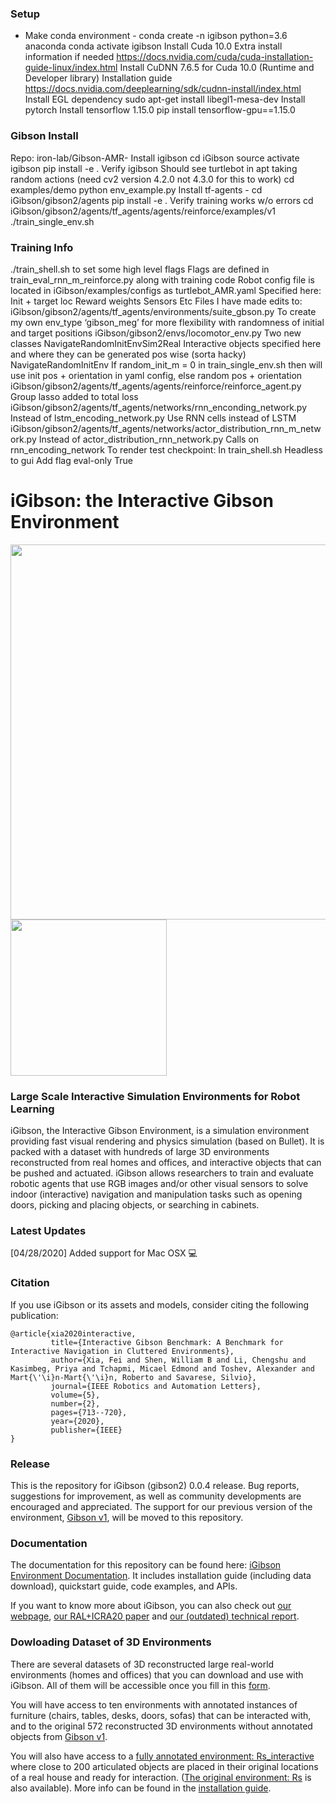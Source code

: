 ### Setup
- Make conda environment
         - conda create -n igibson python=3.6 anaconda
conda activate igibson
Install Cuda 10.0
Extra install information if needed
https://docs.nvidia.com/cuda/cuda-installation-guide-linux/index.html
Install CuDNN 7.6.5 for Cuda 10.0 (Runtime and Developer library)
Installation guide
https://docs.nvidia.com/deeplearning/sdk/cudnn-install/index.html
Install EGL dependency
sudo apt-get install libegl1-mesa-dev
Install pytorch
Install tensorflow 1.15.0
pip install tensorflow-gpu==1.15.0

### Gibson Install
Repo: iron-lab/Gibson-AMR-
Install igibson
cd iGibson
source activate igibson
pip install -e .
Verify igibson
Should see turtlebot in apt taking random actions (need cv2 version 4.2.0 not 4.3.0 for this to work)
cd examples/demo
python env_example.py
Install tf-agents - 
cd iGibson/gibson2/agents
pip install -e .
Verify training works w/o errors
cd iGibson/gibson2/agents/tf_agents/agents/reinforce/examples/v1
./train_single_env.sh

### Training Info
./train_shell.sh to set some high level flags
Flags are defined in train_eval_rnn_m_reinforce.py along with training code
Robot config file is located in iGibson/examples/configs as turtlebot_AMR.yaml
Specified here:
Init + target loc
Reward weights
Sensors
Etc
Files I have made edits to:
iGibson/gibson2/agents/tf_agents/environments/suite_gbson.py
To create my own env_type ‘gibson_meg’ for more flexibility with randomness of initial and target positions
iGibson/gibson2/envs/locomotor_env.py
Two new classes 
NavigateRandomInitEnvSim2Real
Interactive objects specified here and where they can be generated pos wise (sorta hacky)
NavigateRandomInitEnv
If random_init_m = 0 in train_single_env.sh then will use init pos + orientation in yaml config, else random pos + orientation
iGibson/gibson2/agents/tf_agents/agents/reinforce/reinforce_agent.py
Group lasso added to total loss
iGibson/gibson2/agents/tf_agents/networks/rnn_enconding_network.py 
Instead of lstm_encoding_network.py
Use RNN cells instead of LSTM
iGibson/gibson2/agents/tf_agents/networks/actor_distribution_rnn_m_network.py
Instead of actor_distribution_rnn_network.py
Calls on rnn_encoding_network
To render test checkpoint:
In train_shell.sh
Headless to gui
Add flag eval-only True


#  iGibson: the Interactive Gibson Environment

<img src="./docs/images/igibsonlogo.png" width="600"> <img src="./docs/images/igibson.gif" width="250"> 

### Large Scale Interactive Simulation Environments for Robot Learning

iGibson, the Interactive Gibson Environment, is a simulation environment providing fast visual rendering and physics simulation (based on Bullet). It is packed with a dataset with hundreds of large 3D environments reconstructed from real homes and offices, and interactive objects that can be pushed and actuated. iGibson allows researchers to train and evaluate robotic agents that use RGB images and/or other visual sensors to solve indoor (interactive) navigation and manipulation tasks such as opening doors, picking and placing objects, or searching in cabinets.

### Latest Updates
[04/28/2020] Added support for Mac OSX :computer:

### Citation
If you use iGibson or its assets and models, consider citing the following publication:

```
@article{xia2020interactive,
         title={Interactive Gibson Benchmark: A Benchmark for Interactive Navigation in Cluttered Environments},
         author={Xia, Fei and Shen, William B and Li, Chengshu and Kasimbeg, Priya and Tchapmi, Micael Edmond and Toshev, Alexander and Mart{\'\i}n-Mart{\'\i}n, Roberto and Savarese, Silvio},
         journal={IEEE Robotics and Automation Letters},
         volume={5},
         number={2},
         pages={713--720},
         year={2020},
         publisher={IEEE}
}
```


### Release
This is the repository for iGibson (gibson2) 0.0.4 release. Bug reports, suggestions for improvement, as well as community developments are encouraged and appreciated. The support for our previous version of the environment, [Gibson v1](http://github.com/StanfordVL/GibsonEnv/), will be moved to this repository.

### Documentation
The documentation for this repository can be found here: [iGibson Environment Documentation](http://svl.stanford.edu/igibson/docs/). It includes installation guide (including data download), quickstart guide, code examples, and APIs.

If you want to know more about iGibson, you can also check out [our webpage](http://svl.stanford.edu/igibson), [our RAL+ICRA20 paper](https://arxiv.org/abs/1910.14442) and [our (outdated) technical report](http://svl.stanford.edu/igibson/assets/gibsonv2paper.pdf).

### Dowloading Dataset of 3D Environments
There are several datasets of 3D reconstructed large real-world environments (homes and offices) that you can download and use with iGibson. All of them will be accessible once you fill in this [form](https://forms.gle/36TW9uVpjrE1Mkf9A).

You will have access to ten environments with annotated instances of furniture (chairs, tables, desks, doors, sofas) that can be interacted with, and to the original 572 reconstructed 3D environments without annotated objects from [Gibson v1](http://github.com/StanfordVL/GibsonEnv/).

You will also have access to a [fully annotated environment: Rs_interactive](https://storage.googleapis.com/gibson_scenes/Rs_interactive.tar.gz) where close to 200 articulated objects are placed in their original locations of a real house and ready for interaction. ([The original environment: Rs](https://storage.googleapis.com/gibson_scenes/Rs.tar.gz) is also available). More info can be found in the [installation guide](http://svl.stanford.edu/igibson/docs/installation.html).


